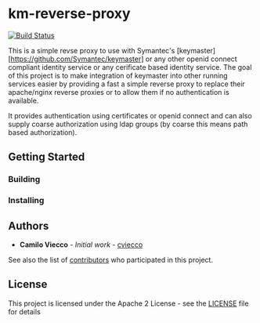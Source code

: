 # km-reverse-proxy

[![Build Status](https://travis-ci.org/cviecco/km-reverse-proxy.svg?branch=master)](https://travis-ci.org/cviecco/km-reverse-proxy)

This is a simple revse proxy to use with Symantec's [keymaster][https://github.com/Symantec/keymaster] or
any other openid connect compliant identity service or any cerificate based identity service. The goal
of this project is to make integration of keymaster into other running services easier by providing
a fast a simple reverse proxy to replace their apache/nginx reverse proxies or to allow them if no authentication
is available.

It provides authentication using certificates or openid connect and can also supply coarse authorization
using ldap groups (by coarse this means path based authorization).

## Getting Started

### Building

### Installing

## Authors

* **Camilo Viecco** - *Initial work* - [cviecco](https://github.com/cviecco)

See also the list of [contributors](https://github.com/your/project/contributors) who participated in this project.

## License

This project is licensed under the Apache 2 License - see the [LICENSE](LICENSE) file for details
